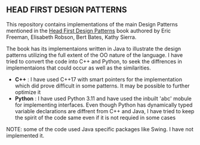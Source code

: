 ## HEAD FIRST DESIGN PATTERNS 
This repository contains implementations of the main Design Patterns mentioned in the [Head First Design Patterns](https://www.oreilly.com/library/view/head-first-design/0596007124/) book authored by Eric Freeman, Elisabeth Robson, Bert Bates, Kathy Sierra.

The book has its implementaions written in Java to illustrate the design patterns utilizing the full extent of the OO nature of the language. I have tried to convert the code into C++ and Python, to seek the diffrences in implementaions that could occur as well as the similarities. 


<ul>
	<li><b>C++</b> : I have used C++17 with smart pointers for the implementation which did prove difficult in some patterns. It may be possible to further optimize it</li>
	<li><b>Python</b> : I have used Python 3.11 and have used the inbuilt 'abc' mobule for implementing interfaces. Even though Python has dynamically typed variable declarations are diffrent from C++ and Java, I have tried to keep the spirit of the code same even if it is not requied in some cases</li>
</ul>

NOTE: some of the code used Java specific packages like Swing. I have not implemented it.